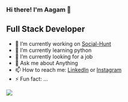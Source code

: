 ### Hi there! I'm Aagam 👋
## Full Stack Developer 

- 🔭 I’m currently working on [Social-Hunt](https://github.com/AagamGada/Social-Hunt)
- 🌱 I’m currently learning python 
- 👯 I’m currently looking for a job 
- 💬 Ask me about Anything
- 📫 How to reach me: [LinkedIn](https://www.linkedin.com/in/aagam-gada-7612a616b/) or [Instagram](https://www.instagram.com/aagam_27/)
- ⚡ Fun fact: ...

<img src = "https://github-readme-stats.vercel.app/api?username=AagamGada&&show_icons=true&title_color=151515&icon_color=bb2acf&text_color=151515&bg_color=daf7dc"/>

